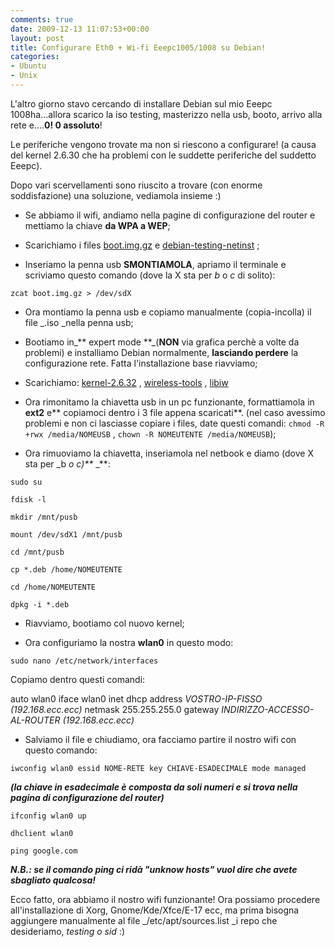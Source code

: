 ```yaml
---
comments: true
date: 2009-12-13 11:07:53+00:00
layout: post
title: Configurare Eth0 + Wi-fi Eeepc1005/1008 su Debian!
categories:
- Ubuntu
- Unix
---
```


L'altro giorno stavo cercando di installare Debian sul mio Eeepc 1008ha...allora scarico la iso testing, masterizzo nella usb, booto, arrivo alla rete e....**0! 0 assoluto**!

Le periferiche vengono trovate ma non si riescono a configurare! (a causa del kernel 2.6.30 che ha problemi con le suddette periferiche del suddetto Eeepc).

Dopo vari scervellamenti sono riuscito a trovare (con enorme soddisfazione) una soluzione, vediamola insieme :)



	
  * Se abbiamo il wifi, andiamo nella pagine di configurazione del router e mettiamo la chiave **da WPA a WEP**;

	
  * Scarichiamo i files [boot.img.gz](http://people.debian.org/~joeyh/d-i/images/daily/hd-media/boot.img.gz) e [debian-testing-netinst](http://cdimage.debian.org/cdimage/daily-builds/daily/arch-latest/i386/iso-cd/debian-testing-i386-netinst.iso) ;

	
  * Inseriamo la penna usb **SMONTIAMOLA**, apriamo il terminale e scriviamo questo comando (dove la X sta per _b_ o _c_ di solito):




`zcat boot.img.gz > /dev/sdX`






	
  * Ora montiamo la penna usb e copiamo manualmente (copia-incolla) il file _.iso _nella penna usb;

	
  * Bootiamo in_** expert mode **_(**NON** via grafica perchè a volte da problemi) e installiamo Debian normalmente, **lasciando perdere** la configurazione rete. Fatta l'installazione base riavviamo;

	
  * Scarichiamo: [kernel-2.6.32](http://packages.debian.org/unstable/linux-image-2.6.32-trunk-686) , [wireless-tools](http://packages.debian.org/unstable/wirelesstools) , [libiw](http://packages.debian.org/sid/libiw30)

	
  * Ora rimonitamo la chiavetta usb in un pc funzionante, formattiamola in **ext2** e** copiamoci dentro i 3 file appena scaricati**. (nel caso avessimo problemi e non ci lasciasse copiare i files, date questi comandi: `chmod -R +rwx /media/NOMEUSB` , `chown -R NOMEUTENTE /media/NOMEUSB`);

	
  * Ora rimuoviamo la chiavetta, inseriamola nel netbook e diamo (dove X sta per _b _o _c_)**_ _**:




`sudo su`




`fdisk -l`




`mkdir /mnt/pusb`




`mount /dev/sdX1 /mnt/pusb`




`cd /mnt/pusb`




`cp *.deb /home/NOMEUTENTE`




`cd /home/NOMEUTENTE`




`dpkg -i *.deb`






	
  * Riavviamo, bootiamo col nuovo kernel;

	
  * Ora configuriamo la nostra **wlan0** in questo modo:




`sudo nano /etc/network/interfaces`




Copiamo dentro questi comandi:




auto wlan0
iface wlan0 inet dhcp
address _VOSTRO-IP-FISSO (192.168.ecc.ecc)_
netmask 255.255.255.0
gateway _INDIRIZZO-ACCESSO-AL-ROUTER (192.168.ecc.ecc)_






	
  * Salviamo il file e chiudiamo, ora facciamo partire il nostro wifi con questo comando:




`iwconfig wlan0 essid NOME-RETE key CHIAVE-ESADECIMALE mode managed`




**_(la chiave in esadecimale è composta da soli numeri e si trova nella pagina di configurazione del router)_**




`ifconfig wlan0 up`




`dhclient wlan0`




`ping google.com`


_**N.B.: se il comando ping ci ridà "unknow hosts" vuol dire che avete sbagliato qualcosa!**_

Ecco fatto, ora abbiamo il nostro wifi funzionante! Ora possiamo procedere all'installazione di Xorg, Gnome/Kde/Xfce/E-17 ecc, ma prima bisogna aggiungere manualmente al file _/etc/apt/sources.list _i repo che desideriamo, _testing o sid_ :)
